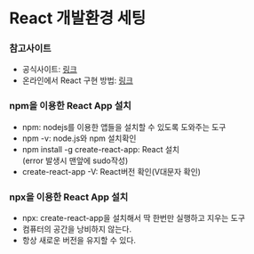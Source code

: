 <h1>React 개발환경 세팅</h1>
<p>
   <h3>참고사이트</h3>
   <ul>
      <li>공식사이트: <a href = https://ko.reactjs.org>링크</a></li>
      <li>온라인에서 React 구현 방법: <a href = https://codesandbox.io/s/new>링크</a></li>
   </ul>

   <h3>npm을 이용한 React App 설치</h3>
   <ul>
      <li>npm: nodejs를 이용한 앱들을 설치할 수 있도록 도와주는 도구</li>
      <li>npm -v: node.js와 npm 설치확인</li>
      <li>npm install -g create-react-app: React 설치<br>
      (error 발생시 맨앞에 sudo작성)</li>
      <li>create-react-app -V: React버전 확인(V대문자 확인)</li>
   </ul>

   <h3>npx을 이용한 React App 설치</h3>
   <ul>
      <li>npx: create-react-app을 설치해서 딱 한번만 실행하고 지우는 도구</li>
      <li>컴퓨터의 공간을 낭비하지 않는다.</li>
      <li>항상 새로운 버전을 유지할 수 있다.</li>
   </ul>
</p>